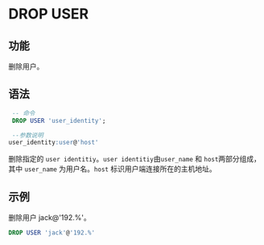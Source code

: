 # DROP USER

## 功能

删除用户。

## 语法

```sql
 -- 命令
 DROP USER 'user_identity';

 --参数说明
user_identity:user@'host'
```

 删除指定的 `user identitiy`。`user identitiy`由`user_name` 和 `host`两部分组成，其中 `user_name` 为用户名。`host` 标识用户端连接所在的主机地址。

## 示例

删除用户 jack@'192.%'。

```sql
DROP USER 'jack'@'192.%'
```
